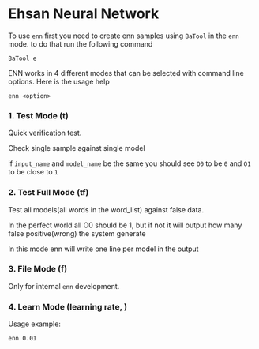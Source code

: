 # Ehsan Neural Network

To use `enn` first you need to create enn samples using `BaTool` in the `enn` mode. to do that run the following command
```
BaTool e
```

ENN works in 4 different modes that can be selected with command line options. Here is the usage help

```
enn <option>
```

### 1. Test Mode (t)
Quick verification test.

Check single sample against single model

if `input_name` and `model_name` be the same you should see `O0` to be `0` and `O1` to be close to `1`

### 2. Test Full Mode (tf)  
Test all models(all words in the word_list) against false data.

In the perfect world all O0 should be 1, but if not it will output how many false positive(wrong) the system generate

In this mode enn will write one line per model in the output

### 3. File Mode (f)
Only for internal `enn` development.

### 4. Learn Mode (learning rate, <num>)
  
Usage example:
  
```
enn 0.01
```

